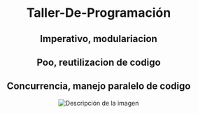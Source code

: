 <h1 align="center">Taller-De-Programación</h1>
<h2 align="center">Imperativo, modulariacion</h2>
<h2 align="center">Poo, reutilizacion de codigo</h2>
<h2 align="center">Concurrencia, manejo paralelo de codigo</h2> 

<p align="center">
  <img src="https://github.com/NahuelArn/Taller-De-Programacion/assets/100500003/ee4545c3-780c-45b7-a6ef-56029ccfe8a7" alt="Descripción de la imagen">
</p>

